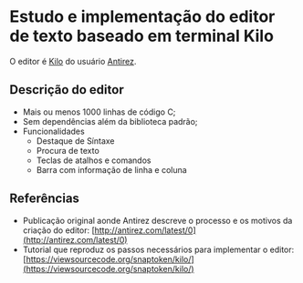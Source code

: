 # Estudo e implementação do editor de texto baseado em terminal Kilo

O editor é [Kilo](https://github.com/antirez/kilo) do usuário [Antirez](https://github.com/antirez).

## Descrição do editor

* Mais ou menos 1000 linhas de código C;
* Sem dependências além da biblioteca padrão;
* Funcionalidades
  * Destaque de Síntaxe
  * Procura de texto
  * Teclas de atalhos e comandos
  * Barra com informação de linha e coluna

## Referências

* Publicação original aonde Antirez descreve o processo e os motivos da criação do editor: [http://antirez.com/latest/0](http://antirez.com/latest/0)
* Tutorial que reproduz os passos necessários para implementar o editor: [https://viewsourcecode.org/snaptoken/kilo/](https://viewsourcecode.org/snaptoken/kilo/)
